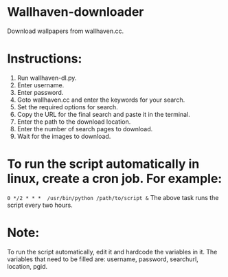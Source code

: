 # Wallhaven-downloader
Download wallpapers from wallhaven.cc.

# Instructions:
1. Run wallhaven-dl.py.
2. Enter username.
3. Enter password.
4. Goto wallhaven.cc and enter the keywords for your search.
5. Set the required options for search.
6. Copy the URL for the final search and paste it in the terminal.
7. Enter the path to the download location.
8. Enter the number of search pages to download.
9. Wait for the images to download.


# To run the script automatically in linux, create a cron job. For example:
`0 */2 * * *  /usr/bin/python /path/to/script &`
The above task runs the script every two hours. 
# Note:
To run the script automatically, edit it and hardcode the variables in it. The variables that need to be filled are:
username, password, searchurl, location, pgid.
